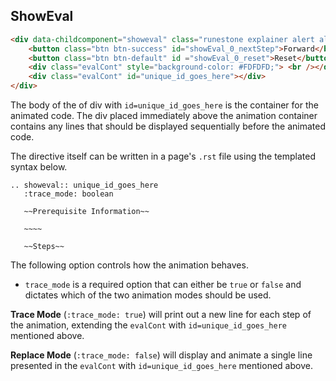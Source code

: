 <h2>ShowEval</h2>

```html
<div data-childcomponent="showeval" class="runestone explainer alert alert-warning">
    <button class="btn btn-success" id="showEval_0_nextStep">Forward</button>
    <button class="btn btn-default" id ="showEval_0_reset">Reset</button>
    <div class="evalCont" style="background-color: #FDFDFD;"> <br /></div>
    <div class="evalCont" id="unique_id_goes_here"></div>
</div>
```

The body of the of div with `id=unique_id_goes_here` is the container for the animated code. The div placed immediately above the animation container contains any lines that should be displayed sequentially before the animated code.

The directive itself can be written in a page's `.rst` file using the templated syntax below.

```
.. showeval:: unique_id_goes_here
   :trace_mode: boolean

   ~~Prerequisite Information~~

   ~~~~

   ~~Steps~~
```

The following option controls how the animation behaves.

* ``trace_mode`` is a required option that can either be `true` or `false` and dictates which of the two animation modes should be used.

**Trace Mode** (`:trace_mode: true`) will print out a new line for each step of the animation, extending the `evalCont` with `id=unique_id_goes_here` mentioned above.

**Replace Mode** (`:trace_mode: false`) will display and animate a single line presented in the `evalCont` with `id=unique_id_goes_here` mentioned above.
